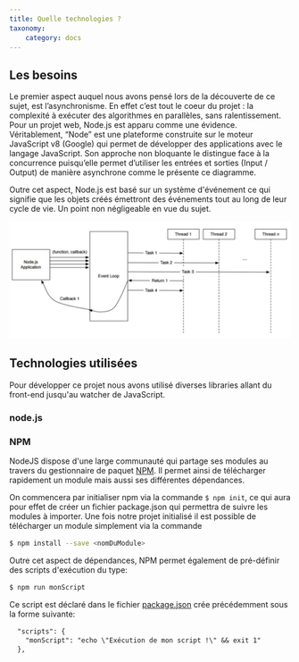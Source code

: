 ```yaml
---
title: Quelle technologies ?
taxonomy:
    category: docs
---
```


## Les besoins
Le premier aspect auquel nous avons pensé lors de la découverte de ce sujet, est l’asynchronisme. En effet c’est tout le coeur du projet : la complexité à exécuter des algorithmes en parallèles, sans ralentissement.  
Pour un projet web, Node.js est apparu comme une évidence. Véritablement, “Node” est une plateforme construite sur le moteur JavaScript v8 (Google) qui permet de développer des applications avec le langage JavaScript.
Son approche non bloquante le distingue face à la concurrence puisqu’elle permet d’utiliser les entrées et sorties (Input / Output) de manière asynchrone comme le présente ce diagramme.


Outre cet aspect, Node.js est basé sur un système d'événement ce qui signifie que les objets créés émettront des événements tout au long de leur cycle de vie. Un point non négligeable en vue du sujet.

![](diagram.jpg)



## Technologies utilisées
Pour développer ce projet nous avons utilisé diverses libraries allant du front-end jusqu'au watcher de JavaScript.

### node.js


### NPM

NodeJS dispose d'une large communauté qui partage ses modules au travers du gestionnaire de paquet [NPM](https://www.npmjs.com/). Il permet ainsi de télécharger rapidement un module mais aussi ses différentes dépendances.

On commencera par initialiser npm via la commande `$ npm init`, ce qui aura pour effet de créer un fichier package.json qui permettra de suivre les modules à importer. Une fois notre projet initialisé il est possible de télécharger un module simplement via la commande 
```bash
$ npm install --save <nomDuModule>
```

Outre cet aspect de dépendances, NPM permet également de pré-définir des scripts d'exécution du type:
```bash
$ npm run monScript
```

Ce script est déclaré dans le fichier [package.json](https://github.com/TPCISIIE/WebLab/blob/master/package.json) crée précédemment sous la forme suivante:
```
  "scripts": {
    "monScript": "echo \"Exécution de mon script !\" && exit 1"
  },
```
